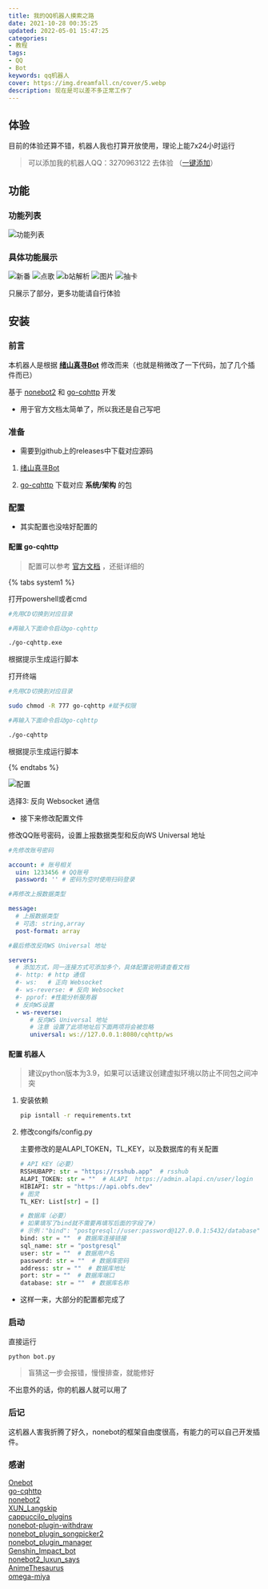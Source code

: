 ```yaml
---
title: 我的QQ机器人摸索之路
date: 2021-10-28 00:35:25
updated: 2022-05-01 15:47:25
categories:
- 教程
tags:
- QQ
- Bot
keywords: qq机器人
cover: https://img.dreamfall.cn/cover/5.webp
description: 现在是可以差不多正常工作了
---
```


## 体验

目前的体验还算不错，机器人我也打算开放使用，理论上能7x24小时运行

> 可以添加我的机器人QQ：3270963122  去体验 （[一键添加](https://wpa.qq.com/msgrd?v=3&uin=3270963122&site=qq&menu=yes)）

## 功能

### 功能列表

![功能列表](https://img.dreamfall.cn/post/qbot/1.webp)

### 具体功能展示

![新番](https://img.dreamfall.cn/post/qbot/2.webp)
![点歌](https://img.dreamfall.cn/post/qbot/3.webp)
![b站解析](https://img.dreamfall.cn/post/qbot/4.webp)
![图片](https://img.dreamfall.cn/post/qbot/5.webp)
![抽卡](https://img.dreamfall.cn/post/qbot/6.webp)

只展示了部分，更多功能请自行体验

## 安装

### 前言

本机器人是根据 **[绪山真寻Bot](https://github.com/HibiKier/zhenxun_bot)** 修改而来（也就是稍微改了一下代码，加了几个插件而已）

基于 [nonebot2](https://github.com/nonebot/nonebot2)  和 [go-cqhttp](https://github.com/Mrs4s/go-cqhttp)   开发

- 用于官方文档太简单了，所以我还是自己写吧

### 准备

- 需要到github上的releases中下载对应源码

1. [绪山真寻Bot](https://github.com/HibiKier/zhenxun_bot)

2. [go-cqhttp](https://github.com/Mrs4s/go-cqhttp) 下载对应 **系统/架构** 的包

### 配置

- 其实配置也没啥好配置的

#### 配置 go-cqhttp

> 配置可以参考 [官方文档](https://docs.go-cqhttp.org/) ，还挺详细的

{% tabs system1 %}
<!-- tab Windows -->
打开powershell或者cmd

```sh
#先用CD切换到对应目录

#再输入下面命令启动go-cqhttp

./go-cqhttp.exe
```

根据提示生成运行脚本
<!-- endtab -->

<!-- tab Linux -->
打开终端

```sh
#先用CD切换到对应目录

sudo chmod -R 777 go-cqhttp #赋予权限

#再输入下面命令启动go-cqhttp

./go-cqhttp
```

根据提示生成运行脚本
<!-- endtab -->
{% endtabs %}

![配置](https://img.dreamfall.cn/post/qbot/7.webp)

选择3: 反向 Websocket 通信

- 接下来修改配置文件

修改QQ账号密码，设置上报数据类型和反向WS Universal 地址

```yml
#先修改账号密码

account: # 账号相关
  uin: 1233456 # QQ账号
  password: '' # 密码为空时使用扫码登录

#再修改上报数据类型

message:
  # 上报数据类型
  # 可选: string,array
  post-format: array

#最后修改反向WS Universal 地址

servers:
  # 添加方式，同一连接方式可添加多个，具体配置说明请查看文档
  #- http: # http 通信
  #- ws:   # 正向 Websocket
  #- ws-reverse: # 反向 Websocket
  #- pprof: #性能分析服务器
  # 反向WS设置
  - ws-reverse:
      # 反向WS Universal 地址
      # 注意 设置了此项地址后下面两项将会被忽略
      universal: ws://127.0.0.1:8080/cqhttp/ws

```

#### 配置 机器人

> 建议python版本为3.9，如果可以话建议创建虚拟环境以防止不同包之间冲突

1. 安装依赖

    ```sh
    pip isntall -r requirements.txt
    ```

2. 修改congifs/config.py

    主要修改的是ALAPI_TOKEN，TL_KEY，以及数据库的有关配置

    ```py
    # API KEY（必要）
    RSSHUBAPP: str = "https://rsshub.app"  # rsshub
    ALAPI_TOKEN: str = ""  # ALAPI  https://admin.alapi.cn/user/login
    HIBIAPI: str = "https://api.obfs.dev"
    # 图灵
    TL_KEY: List[str] = []

    # 数据库（必要）
    # 如果填写了bind就不需要再填写后面的字段了#）
    # 示例："bind": "postgresql://user:password@127.0.0.1:5432/database"
    bind: str = ""  # 数据库连接链接
    sql_name: str = "postgresql"
    user: str = ""  # 数据用户名
    password: str = ""  # 数据库密码
    address: str = ""  # 数据库地址
    port: str = ""  # 数据库端口
    database: str = ""  # 数据库名称
    ```

- 这样一来，大部分的配置都完成了

### 启动

直接运行

```sh
python bot.py
```

> 盲猜这一步会报错，慢慢排查，就能修好

不出意外的话，你的机器人就可以用了

### 后记

这机器人害我折腾了好久，nonebot的框架自由度很高，有能力的可以自己开发插件。

### 感谢

[Onebot](https://github.com/howmanybots/onebot)  
[go-cqhttp](https://github.com/Mrs4s/go-cqhttp)  
[nonebot2](https://github.com/nonebot/nonebot2)  
[XUN_Langskip](https://github.com/Angel-Hair/XUN_Bot)  
[cappuccilo_plugins](https://github.com/pcrbot/cappuccilo_plugins#%E7%94%9F%E6%88%90%E5%99%A8%E6%8F%92%E4%BB%B6)  
[nonebot-plugin-withdraw](https://github.com/MeetWq/nonebot-plugin-withdraw)  
[nonebot_plugin_songpicker2](https://github.com/maxesisn/nonebot_plugin_songpicker2)  
[nonebot_plugin_manager](https://github.com/Jigsaw111/nonebot_plugin_manager)  
[Genshin_Impact_bot](https://github.com/H-K-Y/Genshin_Impact_bot)  
[nonebot2_luxun_says](https://github.com/NothAmor/nonebot2_luxun_says)  
[AnimeThesaurus](https://github.com/Kyomotoi/AnimeThesaurus)  
[omega-miya](https://github.com/Ailitonia/omega-miya)

